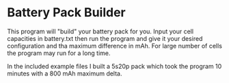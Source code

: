 # Battery Pack Builder

This program will "build" your battery pack for you. Input your cell capacities in battery.txt then run the program and give it your desired configuration and tha maximum difference in mAh. For large number of cells the program may run for a long time.

In the included example files I built a 5s20p pack which took the program 10 minutes with a 800 mAh maximum delta.
